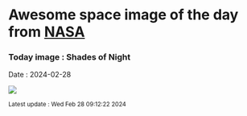 
# Awesome space image of the day from [NASA](https://api.nasa.gov/)

### Today image : Shades of Night
Date : 2024-02-28

![](https://apod.nasa.gov/apod/image/2402/TwilightShades_Giannobile_1080.jpg)

<small>Latest update : Wed Feb 28 09:12:22 2024</small>
        
